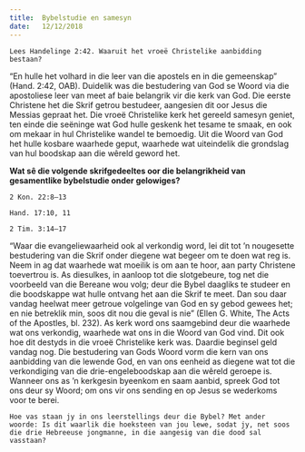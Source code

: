 ```yaml
---
title:  Bybelstudie en samesyn
date:   12/12/2018
---
```


`Lees Handelinge 2:42. Waaruit het vroeë Christelike aanbidding bestaan?` 

“En hulle het volhard in die leer van die apostels en in die gemeenskap” (Hand. 2:42, OAB). Duidelik was die bestudering van God se Woord via die apostoliese leer van meet af baie belangrik vir die kerk van God. Die eerste Christene het die Skrif getrou bestudeer, aangesien dit oor Jesus die Messias gepraat het. Die vroeë Christelike kerk het gereeld samesyn geniet, ten einde die seëninge wat God hulle geskenk het tesame te smaak, en ook om mekaar in hul Christelike wandel te bemoedig. Uit die Woord van God het hulle kosbare waarhede geput, waarhede wat uiteindelik die grondslag van hul boodskap aan die wêreld geword het. 

**Wat sê die volgende skrifgedeeltes oor die belangrikheid van gesamentlike bybelstudie onder gelowiges?** 

`2 Kon. 22:8–13` 

`Hand. 17:10, 11`

`2 Tim. 3:14–17` 

“Waar die evangeliewaarheid ook al verkondig word, lei dit tot ’n nougesette bestudering van die Skrif onder diegene wat begeer om te doen wat reg is. Neem in ag dat waarhede wat moeilik is om aan te hoor, aan party Christene toevertrou is. As diesulkes, in aanloop tot die slotgebeure, tog net die voorbeeld van die Bereane wou volg; deur die Bybel daagliks te studeer en die boodskappe wat hulle ontvang het aan die Skrif te meet. Dan sou daar vandag heelwat meer getroue volgelinge van God en sy gebod gewees het; en nie betreklik min, soos dit nou die geval is nie” (Ellen G. White, The Acts of the Apostles, bl. 232). As kerk word ons saamgebind deur die waarhede wat ons verkondig, waarhede wat ons in die Woord van God vind. Dit ook hoe dit destyds in die vroeë Christelike kerk was. Daardie beginsel geld vandag nog. Die bestudering van Gods Woord vorm die kern van ons aanbidding van die lewende God, en van ons eenheid as diegene wat tot die verkondiging van die drie-engeleboodskap aan die wêreld geroepe is. Wanneer ons as ’n kerkgesin byeenkom en saam aanbid, spreek God tot ons deur sy Woord; om ons vir ons sending en op Jesus se wederkoms voor te berei. 

`Hoe vas staan jy in ons leerstellings deur die Bybel? Met ander woorde: Is dit waarlik die hoeksteen van jou lewe, sodat jy, net soos die drie Hebreeuse jongmanne, in die aangesig van die dood sal vasstaan?`